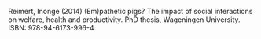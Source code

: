 Reimert, Inonge (2014) (Em)pathetic pigs? The impact of social interactions on welfare, health and productivity. PhD thesis, Wageningen University. ISBN: 978-94-6173-996-4. 